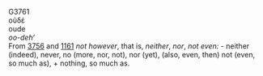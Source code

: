 <body>
  <p>G3761<br>  οὐδέ  <br> oude  <br><i>oo-deh‘ </i><br>From <a href="g3756.htm">3756</a> and <a href="g1161.htm">1161</a>  <i>not</i> <i>however</i>, that is, <i>neither</i>, <i>nor</i>, <i>not</i> <i>even:</i> - neither (indeed), never, no (more, nor, not), nor (yet), (also, even, then) not (even, so much as), + nothing, so much as.<br></p>
 </body>